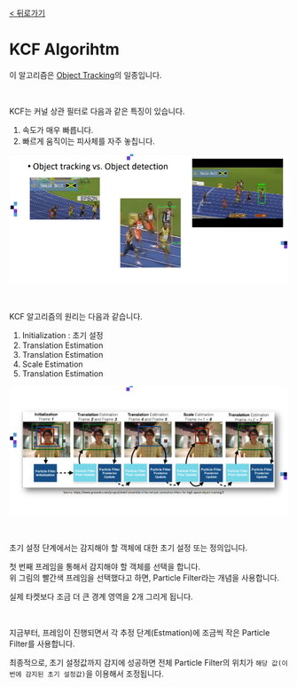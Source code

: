 [< 뒤로가기](./README.md)

# KCF Algorihtm

이 알고리즘은 [Object Tracking](./5_Object_Tracking.md)의 일종입니다.

<br>

KCF는 커널 상관 필터로 다음과 같은 특징이 있습니다.

1. 속도가 매우 빠릅니다.
2. 빠르게 움직이는 피사체를 자주 놓칩니다.

![](../../images/019_Object_Tracking_3.png)

<br>

KCF 알고리즘의 원리는 다음과 같습니다. <br>

1. Initialization : 초기 설정
2. Translation Estimation
3. Translation Estimation
4. Scale Estimation
5. Translation Estimation

![](../../images/021_KCF_Algorithm.png)

<br>

초기 설정 단계에서는 감지해야 할 객체에 대한 초기 설정 또는 정의입니다.

첫 번째 프레임을 통해서 감지해야 할 객체를 선택을 합니다.<br>
위 그림의 빨간색 프레임을 선택했다고 하면, Particle Filter라는 개념을 사용합니다.

실제 타켓보다 조금 더 큰 경계 영역을 2개 그리게 됩니다.

<br>

지금부터, 프레임이 진행되면서 각 추정 단계(Estmation)에 조금씩 작은 Particle Filter를 사용합니다.

최종적으로, 초기 설정값까지 감지에 성공하면 전체 Particle Filter의 위치가 `해당 값(이번에 감지된 초기 설정값)`을 이용해서 조정됩니다.

